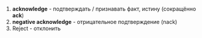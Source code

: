 1. **acknowledge** - подтверждать / признавать факт, истину  (сокращённо **ack**)
2. **negative acknowledge** - отрицательное подтверждение (nack)
3. Reject - отклонить 